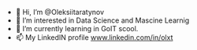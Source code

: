 - 👋 Hi, I’m @Oleksiitaratynov
- 👀 I’m interested in Data Science and Mascine Learnig
- 🌱 I’m currently learning in GoIT scool.
- 📫 My LinkedIN profile www.linkedin.com/in/olxt

<!---
Oleksiitaratynov/Oleksiitaratynov is a ✨ special ✨ repository because its `README.md` (this file) appears on your GitHub profile.
You can click the Preview link to take a look at your changes.
--->

